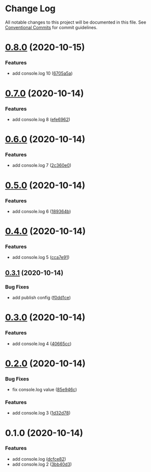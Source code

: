 # Change Log

All notable changes to this project will be documented in this file.
See [Conventional Commits](https://conventionalcommits.org) for commit guidelines.

# [0.8.0](https://github.com/mihkeleidast/github-actions-lerna-publish-test/compare/@mihkeleidast/ghalpt@0.7.0...@mihkeleidast/ghalpt@0.8.0) (2020-10-15)


### Features

* add console.log 10 ([6705a5a](https://github.com/mihkeleidast/github-actions-lerna-publish-test/commit/6705a5ab852896807d71e4d60abf72390b83b106))





# [0.7.0](https://github.com/mihkeleidast/github-actions-lerna-publish-test/compare/@mihkeleidast/ghalpt@0.6.0...@mihkeleidast/ghalpt@0.7.0) (2020-10-14)


### Features

* add console.log 8 ([efe6962](https://github.com/mihkeleidast/github-actions-lerna-publish-test/commit/efe696267abbeeb058271bfbb795736884cc1404))





# [0.6.0](https://github.com/mihkeleidast/github-actions-lerna-publish-test/compare/@mihkeleidast/ghalpt@0.5.0...@mihkeleidast/ghalpt@0.6.0) (2020-10-14)


### Features

* add console.log 7 ([2c360e0](https://github.com/mihkeleidast/github-actions-lerna-publish-test/commit/2c360e0d46b1bc570742cac4e49d949808c41329))





# [0.5.0](https://github.com/mihkeleidast/github-actions-lerna-publish-test/compare/@mihkeleidast/ghalpt@0.4.0...@mihkeleidast/ghalpt@0.5.0) (2020-10-14)


### Features

* add console.log 6 ([189364b](https://github.com/mihkeleidast/github-actions-lerna-publish-test/commit/189364bf5dc7560e3e59ed523b01a8d3b8733fe4))





# [0.4.0](https://github.com/mihkeleidast/github-actions-lerna-publish-test/compare/@mihkeleidast/ghalpt@0.3.1...@mihkeleidast/ghalpt@0.4.0) (2020-10-14)


### Features

* add console.log 5 ([cca7e91](https://github.com/mihkeleidast/github-actions-lerna-publish-test/commit/cca7e91758c07fab2136b0bc46fa7b18951d57ca))





## [0.3.1](https://github.com/mihkeleidast/github-actions-lerna-publish-test/compare/@mihkeleidast/ghalpt@0.3.0...@mihkeleidast/ghalpt@0.3.1) (2020-10-14)


### Bug Fixes

* add publish config ([f0dd1ce](https://github.com/mihkeleidast/github-actions-lerna-publish-test/commit/f0dd1cea8a18ad5c6e20d54296e0f30d6e6aa3f7))





# [0.3.0](https://github.com/mihkeleidast/github-actions-lerna-publish-test/compare/@mihkeleidast/ghalpt@0.2.0...@mihkeleidast/ghalpt@0.3.0) (2020-10-14)


### Features

* add console.log 4 ([40665cc](https://github.com/mihkeleidast/github-actions-lerna-publish-test/commit/40665cc0ed2c4548c21eae01affc9b7d63f7c78e))





# [0.2.0](https://github.com/mihkeleidast/github-actions-lerna-publish-test/compare/@mihkeleidast/ghalpt@0.1.0...@mihkeleidast/ghalpt@0.2.0) (2020-10-14)


### Bug Fixes

* fix console.log value ([85e946c](https://github.com/mihkeleidast/github-actions-lerna-publish-test/commit/85e946c7801a9097654d7e0e09c0fdc6e6fa7953))


### Features

* add console.log 3 ([1d32d78](https://github.com/mihkeleidast/github-actions-lerna-publish-test/commit/1d32d78cd88a630a6a3cbc26d6f19e6aab5f7925))





# 0.1.0 (2020-10-14)


### Features

* add console.log ([dcfce82](https://github.com/mihkeleidast/github-actions-lerna-publish-test/commit/dcfce824ca6c0bac3ab108137ea69d9d29bb7949))
* add console.log 2 ([3bb40d3](https://github.com/mihkeleidast/github-actions-lerna-publish-test/commit/3bb40d3fe8ac4c4456e750e9a32f2f448716d5f7))
